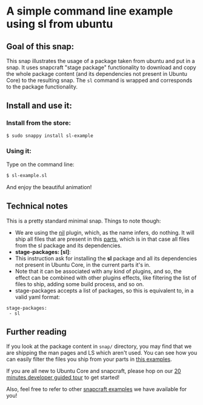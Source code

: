 # A simple command line example using sl from ubuntu

## Goal of this snap:
This snap illustrates the usage of a package taken from ubuntu and put in a snap. It uses snapcraft "stage package"
functionality to download and copy the whole package content (and its dependencies not present in Ubuntu Core) to the
resulting snap. The `sl` command is wrapped and corresponds to the package functionality.

## Install and use it:

### Install from the store:
```sh
$ sudo snappy install sl-example
```

### Using it:

Type on the command line:
```sh
$ sl-example.sl
```

And enjoy the beautiful animation!

## Technical notes

This is a pretty standard minimal snap. Things to note though:
* We are using the [nil](../../docs/plugins.md) plugin, which, as the name infers, do nothing. It will ship all files
that are present in this [parts](../../docs/snapcraft-parts.md), which is in that case all files from the sl package
and its dependencies.
* **stage-packages: [sl]**:
 * This instruction ask for installing the **sl** package and all its dependencies not present in Ubuntu Core, in the
current parts it's in.
 * Note that it can be associated with any kind of plugins, and so, the effect can be combined with
other plugins effects, like filtering the list of files to ship, adding some build process, and so on.
* stage-packages accepts a list of packages, so this is equivalent to, in a valid yaml format:

```
stage-packages:
 - sl
```

## Further reading

If you look at the package content in `snap/` directory, you may find that we are shipping the man pages and LS which
aren't used. You can see how you can easily filter the files you ship from your parts
in [this examples](../filter-snap-content/).

If you are all new to Ubuntu Core and snapcraft, please hop on our [20 minutes developer guided tour](https://developer.ubuntu.com/ubuntu-core/latest/get-started/developer) to get started!

Also, feel free to refer to other [snapcraft examples](../README.md) we have available for you!
